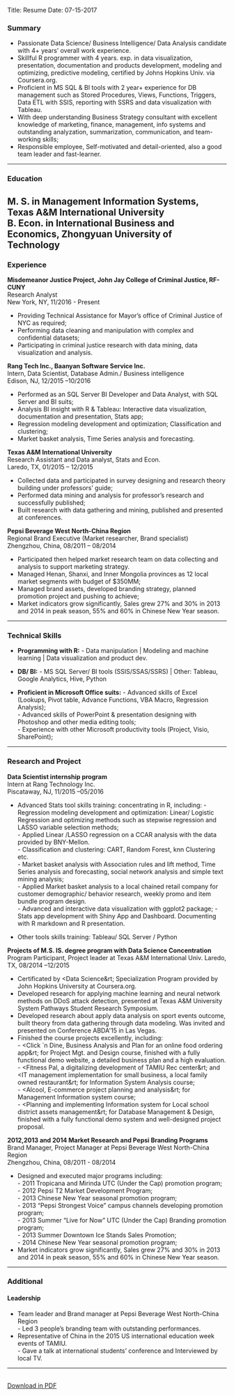 ﻿Title: Resume
Date: 07-15-2017

### Summary
- Passionate Data Science/ Business Intelligence/ Data Analysis candidate with 4+ years’ overall work experience.  
- Skillful R programmer with 4 years. exp. in data visualization, presentation, documentation and products development, modeling and optimizing, predictive modeling, certified by Johns Hopkins Univ. via Coursera.org.  
- Proficient in MS SQL & BI tools with 2 year+ experience for DB management such as Stored Procedures, Views, Functions, Triggers, Data ETL with SSIS, reporting with SSRS and data visualization with Tableau.  
- With deep understanding Business Strategy consultant with excellent knowledge of marketing, finance, management, info systems and outstanding analyzation, summarization, communication, and team-working skills;  
- Responsible employee, Self-motivated and detail-oriented, also a good team leader and fast-learner.  
---
### Education
**M. S.** in **Management Information Systems**, Texas A&M International University  
**B. Econ.** in **International Business and Economics**, Zhongyuan University of Technology  
---
### Experience
**Misdemeanor Justice Project, John Jay College of Criminal Justice, RF-CUNY**  
Research Analyst  
New York, NY, 11/2016 - Present  
- Providing Technical Assistance for Mayor’s office of Criminal Justice of NYC as required;  
- Performing data cleaning and manipulation with complex and confidential datasets;  
- Participating in criminal justice research with data mining, data visualization and analysis.  
  
**Rang Tech Inc., Baanyan Software Service Inc.**  
Intern, Data Scientist, Database Admin./ Business intelligence  
Edison, NJ, 12/2015 –10/2016  
- Performed as an SQL Server BI Developer and Data Analyst, with SQL Server and BI suits;  
- Analysis BI insight with R & Tableau: Interactive data visualization, documentation and presentation, Stats app;  
- Regression modeling development and optimization; Classification and clustering;  
- Market basket analysis, Time Series analysis and forecasting.  
  
**Texas A&M International University**  
Research Assistant and Data analyst, Stats and Econ.   
Laredo, TX, 01/2015 – 12/2015  
- Collected data and participated in survey designing and research theory building under professors’ guide;  
- Performed data mining and analysis for professor’s research and successfully published;  
- Built research with data gathering and mining, published and presented at conferences.  
  
**Pepsi Beverage West North-China Region**  
Regional Brand Executive (Market researcher, Brand specialist)  
Zhengzhou, China, 08/2011 – 08/2014  
- Participated then helped market research team on data collecting and analysis to support marketing strategy.  
- Managed Henan, Shanxi, and Inner Mongolia provinces as 12 local market segments with budget of $350MM;  
- Managed brand assets, developed branding strategy, planned promotion project and pushing to achieve;  
- Market indicators grow significantly, Sales grew 27% and 30% in 2013 and 2014 in peak season, 55% and 60% in Chinese New Year season.  
---
### Technical Skills
- **Programming with R:**
       - Data manipulation | Modeling and machine learning | Data visualization and product dev.     
  
- **DB/ BI:** 
       - MS SQL Server/ BI tools (SSIS/SSAS/SSRS) | Other: Tableau, Google Analytics, Hive, Python     
  
- **Proficient in Microsoft Office suits:**
       - Advanced skills of Excel (Lookups, Pivot table, Advance Functions, VBA Macro, Regression Analysis);  
       - Advanced skills of PowerPoint & presentation designing with Photoshop and other media editing tools;  
       - Experience with other Microsoft productivity tools (Project, Visio, SharePoint);  
---
### Research and Project
**Data Scientist internship program**  
Intern at Rang Technology Inc.   
Piscataway, NJ, 11/2015 –05/2016  
- Advanced Stats tool skills training: concentrating in R, including:
       - Regression modeling development and optimization: Linear/ Logistic Regression and optimizing methods such as stepwise regression and LASSO variable selection methods;   
       - Applied Linear /LASSO regression on a CCAR analysis with the data provided by BNY-Mellon.  
       - Classification and clustering: CART, Random Forest, knn Clustering etc.  
       - Market basket analysis with Association rules and lift method, Time Series analysis and forecasting, social network analysis and simple text mining analysis;  
       - Applied Market basket analysis to a local chained retail company for customer demographic/ behavior research, weekly promo and item bundle program design.  
       - Advanced and interactive data visualization with ggplot2 package;
       - Stats app development with Shiny App and Dashboard. Documenting with R markdown and R presentation.  
+ Other tools skills training: Tableau/ SQL Server / Python  
  
**Projects of M.S. IS. degree program with Data Science Concentration**  
Program Participant, Project leader at Texas A&M International Univ.
Laredo, TX, 08/2014 –12/2015  
+ Certificated by &lt;Data Science&rt; Specialization Program provided by John Hopkins University at Coursera.org.  
+ Developed research for applying machine learning and neural network methods on DDoS attack detection, presented at Texas A&M University System Pathways Student Research Symposium.  
+ Developed research about apply data analysis on sport events outcome, built theory from data gathering through data modeling. Was invited and presented on Conference ABDA'15 in Las Vegas.  
+ Finished the course projects excellently, including:  
       - &lt;Click `n Dine, Business Analysis and Plan for an online food ordering app&rt; for Project Mgt. and Design course, finished with a fully functional demo website, a detailed business plan and a high evaluation.  
       - &lt;Fitness Pal, a digitalizing development of TAMIU Rec center&rt;  and &lt;IT management implementation for small business, a local family owned restaurant&rt; for Information System Analysis course;  
       - &lt;Alcool,  E-commerce project planning and analysis&rt; for Management Information system course;  
       - &lt;Planning and implementing Information system for Local school district assets management&rt; for Database Management & Design, finished with a fully functional demo system and well-designed project proposal.  
  
**2012,2013 and 2014 Market Research and Pepsi Branding Programs**  
Brand Manager, Project Manager at Pepsi Beverage West North-China Region  
Zhengzhou, China, 08/2011 - 08/2014  
+ Designed and executed major programs including:  
       - 2011 Tropicana and Mirinda UTC (Under the Cap) promotion program;  
       - 2012 Pepsi T2 Market Development Program;  
       - 2013 Chinese New Year seasonal promotion program;  
       - 2013 “Pepsi Strongest Voice” campus channels developing promotion program;  
       - 2013 Summer “Live for Now” UTC (Under the Cap) Branding promotion program;  
       - 2013 Summer Downtown Ice Stands Sales Promotion;  
       - 2014 Chinese New Year seasonal promotion program;  
+ Market indicators grow significantly, Sales grew 27% and 30% in 2013 and 2014 in peak season, 55% and 60% in Chinese New Year season.  
---
### Additional
#### Leadership
+ Team leader and Brand manager at Pepsi Beverage West North-China Region  
       - Led 3 people’s branding team with outstanding performances.  
+ Representative of China in the 2015 US international education week events of TAMIU.  
       - Gave a talk at international students’ conference and Interviewed by local TV.
---
<br>
<a href="/files/resume.pdf">Download in PDF</a>
